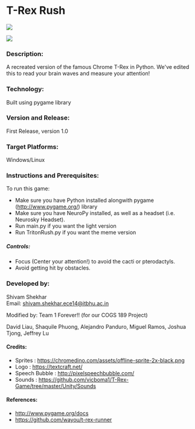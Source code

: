 # T-Rex Rush 

![](https://github.com/shivamshekhar/Chrome-T-Rex-Rush/raw/master/screenshot.png)

![](https://github.com/shivamshekhar/Chrome-T-Rex-Rush/raw/master/screenshot.gif)

### Description:
A recreated version of the famous Chrome T-Rex in Python. We've edited this to read your brain waves and measure your attention! 

### Technology:
Built using pygame library

### Version and Release:
First Release, version 1.0

### Target Platforms:
Windows/Linux

### Instructions and Prerequisites:   
To run this game:  
* Make sure you have Python installed alongwith pygame (http://www.pygame.org/) library
* Make sure you have NeuroPy installed, as well as a headset (i.e. Neurosky Headset).
* Run main.py if you want the light version
* Run TritonRush.py if you want the meme version

##### Controls:
* Focus (Center your attention!) to avoid the cacti or pterodactyls.
* Avoid getting hit by obstacles. 

### Developed by: 
Shivam Shekhar  
Email: shivam.shekhar.ece14@itbhu.ac.in 

Modified by:
Team 1 Forever!! (for our COGS 189 Project)

David Liau, Shaquile Phuong, Alejandro Panduro, Miguel Ramos, Joshua Tjong, Jeffrey Lu

#### Credits:
* Sprites : https://chromedino.com/assets/offline-sprite-2x-black.png
* Logo : https://textcraft.net/
* Speech Bubble : http://pixelspeechbubble.com/
* Sounds : https://github.com/vicboma1/T-Rex-Game/tree/master/Unity/Sounds

#### References:
* http://www.pygame.org/docs
* https://github.com/wayou/t-rex-runner
